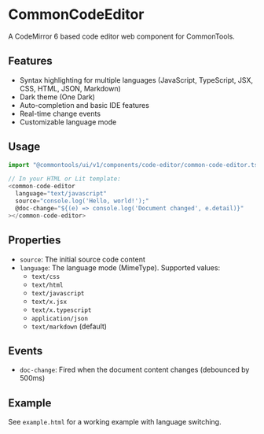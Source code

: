 # CommonCodeEditor

A CodeMirror 6 based code editor web component for CommonTools.

## Features

- Syntax highlighting for multiple languages (JavaScript, TypeScript, JSX, CSS, HTML, JSON, Markdown)
- Dark theme (One Dark)
- Auto-completion and basic IDE features
- Real-time change events
- Customizable language mode

## Usage

```typescript
import "@commontools/ui/v1/components/code-editor/common-code-editor.ts";

// In your HTML or Lit template:
<common-code-editor
  language="text/javascript"
  source="console.log('Hello, world!');"
  @doc-change="${(e) => console.log('Document changed', e.detail)}"
></common-code-editor>
```

## Properties

- `source`: The initial source code content
- `language`: The language mode (MimeType). Supported values:
  - `text/css`
  - `text/html`
  - `text/javascript`
  - `text/x.jsx`
  - `text/x.typescript`
  - `application/json`
  - `text/markdown` (default)

## Events

- `doc-change`: Fired when the document content changes (debounced by 500ms)

## Example

See `example.html` for a working example with language switching.